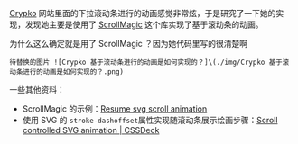 [Crypko](https://crypko.ai/#/beta) 网站里面的下拉滚动条进行的动画感觉非常炫，于是研究了一下她的实现，发现她主要是使用了 [ScrollMagic](https://github.com/janpaepke/ScrollMagic) 这个库实现了基于滚动条的动画。

为什么这么确定就是用了 ScrollMagic ？因为她代码里写的很清楚啊

`待替换的图片 ![Crypko 基于滚动条进行的动画是如何实现的？]\(./img/Crypko 基于滚动条进行的动画是如何实现的？.png)`

一些其他资料：

-   ScrollMagic 的示例：[Resume svg scroll animation](https://codepen.io/1010543618/pen/OYjEgb)
-   使用 SVG 的 `stroke-dashoffset`属性实现随滚动条展示绘画步骤：[Scroll controlled SVG animation | CSSDeck](http://cssdeck.com/labs/scroll-controlled-svg-animation)
